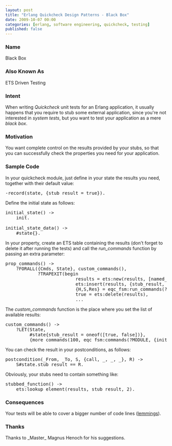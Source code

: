 ```yaml
--- 
layout: post
title: "Erlang Quickcheck Design Patterns - Black Box"
date: 2009-10-07 00:00
categories: [erlang, software engineering, quickcheck, testing]
published: false
---
```

<h3>Name</h3>

Black Box

<h3>Also Known As</h3>

ETS Driven Testing

<h3>Intent</h3>

When writing _Quickcheck_ unit tests for an Erlang application, it
usually happens that you require to stub some external application,
since you're not interested in _system tests_, but you want to test
your application as a mere _black box_.

<h3>Motivation</h3>

You want complete control on the results provided by your stubs, so
that you can successfully check the properties you need for your
application.

<h3>Sample Code</h3>

In your quickcheck module, just define in your state the results you
need, together with their default value:

<pre>-record(state, {stub_result = true}).</pre>

Define the initial state as follows:

<pre>
initial_state() -&gt;
    init.

initial_state_data() -&gt;
    #state{}.
</pre>

In your property, create an ETS table containing the results (don't forget to delete it after running the tests) and call the _run_commands_ function by passing an extra parameter:

<pre>
prop_commands() -&gt;
    ?FORALL({Cmds, State}, custom_commands(),
            ?TRAPEXIT(begin
                          results = ets:new(results, [named_table, set, public]),
                          ets:insert(results, {stub_result, State#state.stub_result}),
                          {H,S,Res} = eqc_fsm:run_commands(?MODULE, Cmds, [{var, stub_result}]),
                          true = ets:delete(results),
                          ...
</pre>

The _custom_commands_ function is the place where you set the list of available results:
<pre>
custom_commands() -&gt;
    ?LET(State,
         #state{stub_result = oneof([true, false])},
         {more_commands(100, eqc_fsm:commands(?MODULE, {init, State})), State}).
</pre>

You can check the result in your postconditions, as follows:
<pre>
postcondition(_From, _To, S, {call, _, _, _}, R) -&gt;
    S#state.stub_result == R.
</pre>

Obviously, your stubs need to contain something like:
<pre>
stubbed_function() -&gt;
    ets:lookup_element(results, stub_result, 2).
</pre>

<h3>Consequences</h3>
Your tests will be able to cover a bigger number of code lines (<a target="_blank" href="http://en.wikipedia.org/wiki/Lemmings_(video_game)">lemmings</a>).

<h3>Thanks</h3>
Thanks to _Master_ Magnus Henoch for his suggestions.
